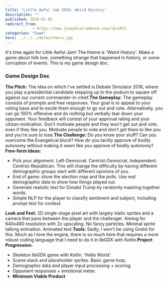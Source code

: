 ```yaml
---
title: 'Little Awful Jam 2018: Weird History'
description: ""
published: 2018-01-05
redirect_from: 
            - https://www.josephcatrambone.com/?p=1071
categories: "Game"
hero: ../../../defaultHero.jpg
---
```

It's time again for Little Awful Jam! The theme is 'Weird History'. Make a game about folk lore, something strange that happened in history, or some corruption of events. This is my game design doc.

### Game Design Doc

**The Pitch:** The idea on which I've settled is Debate Simulator 2016, where you play a presidential candidate stepping up to the podium to square off against our current commander-in-chief.**The Gameplay:** The gameplay consists of prompts and free responses. Your goal is to appeal to your voting base and to excite them enough to go out and vote. Alternatively, you can go 100% offensive and do nothing but verbally tear down your opponent. Your feedback will consist of your approval rating and your citizen motivation. Don't motivate people and they won't get out and vote, even if they like you. Motivate people to vote and don't get them to like you and you're sure to lose.**The Challenge:** Do you know your stuff? Can you overcome the Evangelical block? How do you tacitly approve of bodily autonomy without making it seem like you approve of bodily autonomy?**Free-form Ideas:**

- Pick your alignment. Left-Democrat. Centrist-Democrat. Independent. Centrist-Republican. This will change the difficulty by having different demographic groups start with different opinions of you.
- End of game: show the election map and the polls. Use real demographic data to show how things played out.
- Generate realistic text for Donald Trump by randomly mashing together words.
- Simple NLP for the player to classify sentiment and subject, including prompt text for context.

**Look and Feel:** 2D single-stage pixel art with largely static sprites and a camera that pans between the player and the challenger. Aiming for 640x480 resolution with 2x upscaling. No fancy particles. Minimal sprite talking animation. Animated text.**Tools:** Sadly, I won't be using Godot for this. Much as I love the engine, there is so much here that requires a more robust coding language that I need to do it in libGDX with Kotlin.**Project Progression:**

- Skeleton libGDX game with Kotlin. 'Hello World'.
- Scene stack and placeholder sprites. Basic game loop.
- Demographic data and player input processing + scoring.
- Opponent responses + emotional meter.
- **Minimum Viable Product**
